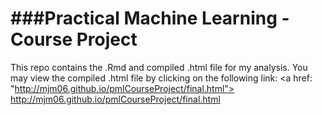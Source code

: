 ###Practical Machine Learning - Course Project
================

This repo contains the .Rmd and compiled .html file for my analysis.
You may view the compiled .html file by clicking on the following link: <a href: "http://mjm06.github.io/pmlCourseProject/final.html"> http://mjm06.github.io/pmlCourseProject/final.html</a>
